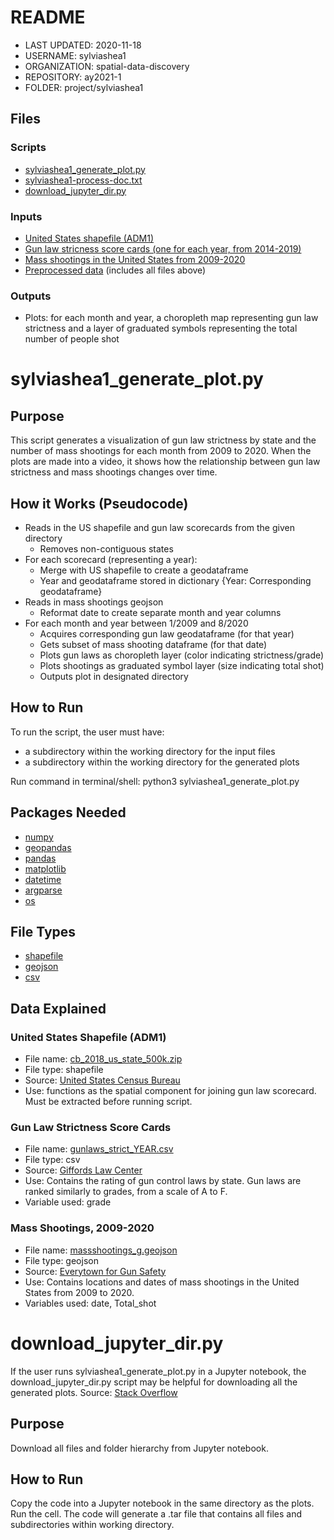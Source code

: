 # README
 - LAST UPDATED: 2020-11-18
 - USERNAME: sylviashea1
 - ORGANIZATION: spatial-data-discovery
 - REPOSITORY: ay2021-1
 - FOLDER: project/sylviashea1

## Files
### Scripts
- [sylviashea1_generate_plot.py](https://github.com/spatial-data-discovery/ay2021-1/tree/master/project/sylviashea1) 
- [sylviashea1-process-doc.txt](https://github.com/spatial-data-discovery/ay2021-1/tree/master/project/sylviashea1)
- [download_jupyter_dir.py](https://github.com/spatial-data-discovery/ay2021-1/tree/master/project/sylviashea1)

### Inputs
- [United States shapefile (ADM1)](https://www2.census.gov/geo/tigerGENZ2018/shp/cb_2018_us_state_500k.zip)
- [Gun law stricness score cards (one for each year, from 2014-2019)](https://giffords.org/lawcenter/resources/scorecard/#rankings)
- [Mass shootings in the United States from 2009-2020](https://maps.everytownresearch.orgmassshootingsreports/mass-shootings-in-america-2009-2019/)
- [Preprocessed data](https://github.com/spatial-data-discovery/ay2021-1/tree/master/project/sylviashea1/preprocessed_data_inputs) (includes all files above)

### Outputs
- Plots: for each month and year, a choropleth map representing gun law strictness and a layer of graduated symbols representing the total number of people shot 

# sylviashea1_generate_plot.py
## Purpose
This script generates a visualization of gun law strictness by state and the number of mass shootings for each month from 2009 to 2020. When the plots are made into a video, it shows how the relationship between gun law strictness and mass shootings changes over time.

## How it Works (Pseudocode)
* Reads in the US shapefile and gun law scorecards from the given directory
    - Removes non-contiguous states
* For each scorecard (representing a year):
    - Merge with US shapefile to create a geodataframe
    - Year and geodataframe stored in dictionary {Year: Corresponding geodataframe}
* Reads in mass shootings geojson
    - Reformat date to create separate month and year columns
* For each month and year between 1/2009 and 8/2020
    - Acquires corresponding gun law geodataframe (for that year)
    - Gets subset of mass shooting dataframe (for that date)
    - Plots gun laws as choropleth layer (color indicating strictness/grade)
    - Plots shootings as graduated symbol layer (size indicating total shot)
    - Outputs plot in designated directory

## How to Run
To run the script, the user must have:
- a subdirectory within the working directory for the input files
- a subdirectory within the working directory for the generated plots

Run command in terminal/shell: python3 sylviashea1_generate_plot.py 

## Packages Needed
- [numpy](https://pypi.org/project/numpy/)
- [geopandas](https://pypi.org/project/geopandas/)
- [pandas](https://pypi.org/project/pandas/)
- [matplotlib](https://pypi.org/project/matplotlib/)
- [datetime](https://docs.python.org/3.4/library/datetime.html)
- [argparse](https://pypi.org/project/argparse/)
- [os](https://docs.python.org/3/library/os.html)

## File Types
- [shapefile](https://docs.fileformat.com/gis/shp/)
- [geojson](https://docs.fileformat.com/gis/geojson/)
- [csv](https://docs.fileformat.com/spreadsheet/csv/)

## Data Explained
### United States Shapefile (ADM1)
- File name: [cb_2018_us_state_500k.zip](https://github.com/spatial-data-discovery/ay2021-1/tree/master/project/sylviashea1/preprocessed_data_inputs)
- File type: shapefile
- Source: [United States Census Bureau](https://www.census.gov/geographies/mapping-files/time-series/geo/carto-boundary-file.html)
- Use: functions as the spatial component for joining gun law scorecard. Must be extracted before running script.
### Gun Law Strictness Score Cards
- File name: [gunlaws_strict_YEAR.csv](https://github.com/spatial-data-discovery/ay2021-1/tree/master/project/sylviashea1/preprocessed_data_inputs)
- File type: csv
- Source: [Giffords Law Center](https://giffords.org/lawcenter/resources/scorecard/#rankings)
- Use: Contains the rating of gun control laws by state. Gun laws are ranked similarly to grades, from a scale of A to F.
- Variable used: grade
### Mass Shootings, 2009-2020
- File name: [massshootings_g.geojson](https://github.com/spatial-data-discovery/ay2021-1/tree/master/project/sylviashea1/preprocessed_data_inputs)
- File type: geojson
- Source: [Everytown for Gun Safety](https://maps.everytownresearch.org/massshootingsreports/mass-shootings-in-america-2009-2019/)
- Use: Contains locations and dates of mass shootings in the United States from 2009 to 2020.
- Variables used: date, Total_shot

# download_jupyter_dir.py
If the user runs sylviashea1_generate_plot.py in a Jupyter notebook, the download_jupyter_dir.py script may be helpful for downloading all the generated plots.
Source: [Stack Overflow](https://stackoverflow.com/questions/48122744/how-to-download-all-files-and-folder-hierarchy-from-jupyter-notebook)
## Purpose
Download all files and folder hierarchy from Jupyter notebook.
## How to Run
Copy the code into a Jupyter notebook in the same directory as the plots. Run the cell. The code will generate a .tar file that contains all files and subdirectories within working directory. 
